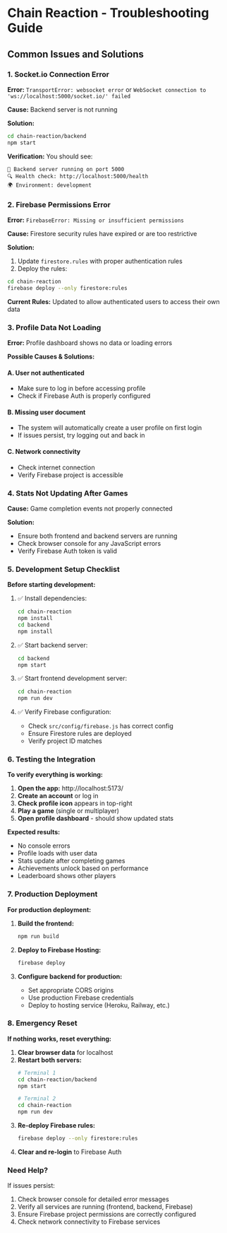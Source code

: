 # Chain Reaction - Troubleshooting Guide

## Common Issues and Solutions

### 1. Socket.io Connection Error
**Error:** `TransportError: websocket error` or `WebSocket connection to 'ws://localhost:5000/socket.io/' failed`

**Cause:** Backend server is not running

**Solution:**
```bash
cd chain-reaction/backend
npm start
```

**Verification:** You should see:
```
🚀 Backend server running on port 5000
🔍 Health check: http://localhost:5000/health
🌍 Environment: development
```

### 2. Firebase Permissions Error
**Error:** `FirebaseError: Missing or insufficient permissions`

**Cause:** Firestore security rules have expired or are too restrictive

**Solution:**
1. Update `firestore.rules` with proper authentication rules
2. Deploy the rules:
```bash
cd chain-reaction
firebase deploy --only firestore:rules
```

**Current Rules:** Updated to allow authenticated users to access their own data

### 3. Profile Data Not Loading
**Error:** Profile dashboard shows no data or loading errors

**Possible Causes & Solutions:**

#### A. User not authenticated
- Make sure to log in before accessing profile
- Check if Firebase Auth is properly configured

#### B. Missing user document
- The system will automatically create a user profile on first login
- If issues persist, try logging out and back in

#### C. Network connectivity
- Check internet connection
- Verify Firebase project is accessible

### 4. Stats Not Updating After Games
**Cause:** Game completion events not properly connected

**Solution:** 
- Ensure both frontend and backend servers are running
- Check browser console for any JavaScript errors
- Verify Firebase Auth token is valid

### 5. Development Setup Checklist

**Before starting development:**
1. ✅ Install dependencies:
   ```bash
   cd chain-reaction
   npm install
   cd backend
   npm install
   ```

2. ✅ Start backend server:
   ```bash
   cd backend
   npm start
   ```

3. ✅ Start frontend development server:
   ```bash
   cd chain-reaction
   npm run dev
   ```

4. ✅ Verify Firebase configuration:
   - Check `src/config/firebase.js` has correct config
   - Ensure Firestore rules are deployed
   - Verify project ID matches

### 6. Testing the Integration

**To verify everything is working:**

1. **Open the app:** http://localhost:5173/
2. **Create an account** or log in
3. **Check profile icon** appears in top-right
4. **Play a game** (single or multiplayer)
5. **Open profile dashboard** - should show updated stats

**Expected results:**
- No console errors
- Profile loads with user data
- Stats update after completing games
- Achievements unlock based on performance
- Leaderboard shows other players

### 7. Production Deployment

**For production deployment:**

1. **Build the frontend:**
   ```bash
   npm run build
   ```

2. **Deploy to Firebase Hosting:**
   ```bash
   firebase deploy
   ```

3. **Configure backend for production:**
   - Set appropriate CORS origins
   - Use production Firebase credentials
   - Deploy to hosting service (Heroku, Railway, etc.)

### 8. Emergency Reset

**If nothing works, reset everything:**

1. **Clear browser data** for localhost
2. **Restart both servers:**
   ```bash
   # Terminal 1
   cd chain-reaction/backend
   npm start
   
   # Terminal 2  
   cd chain-reaction
   npm run dev
   ```
3. **Re-deploy Firebase rules:**
   ```bash
   firebase deploy --only firestore:rules
   ```
4. **Clear and re-login** to Firebase Auth

### Need Help?

If issues persist:
1. Check browser console for detailed error messages
2. Verify all services are running (frontend, backend, Firebase)
3. Ensure Firebase project permissions are correctly configured
4. Check network connectivity to Firebase services
